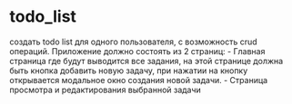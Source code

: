 # todo_list
 создать todo list для одного пользователя, с возможность crud операций.  Приложение должно состоять из 2 страниц:  - Главная страница где будут выводится все задания, на этой странице должна быть кнопка добавить новую задачу, при нажатии на кнопку открывается модальное окно создания новой задачи. - Страница просмотра и редактирования выбранной задачи
